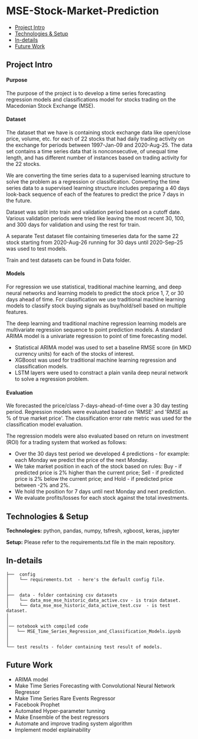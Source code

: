 # MSE-Stock-Market-Prediction
* [Project Intro](#project-intro)
* [Technologies & Setup](#technologies-&-setup)
* [In-details](#in-details)
* [Future Work](#future-work)


## Project Intro

#### Purpose
The purpose of the project is to develop a time series forecasting regression models and classifications model for stocks trading on the Macedonian Stock Exchange (MSE).

#### Dataset
The dataset that we have is containing stock exchange data like open/close price, volume, etc. for each of 22 stocks that had daily trading activity on the exchange for periods between 1997-Jan-09 and 2020-Aug-25. 
The data set contains a time series data that is nonconsecutive, of unequal time length, and has different number of instances based on trading activity for the 22 stocks.

We are converting the time series data to a supervised learning structure to solve the problem as a regression or classification. 
Converting the time series data to a supervised learning structure includes preparing a 40 days look-back sequence of each of the features to predict the price 7 days in the future. 

Dataset was split into train and validation period based on a cutoff date. Various validation periods were tried like leaving the most recent 30, 100, and 300 days for validation and using the rest for train.

A separate Test dataset file containing timeseries data for the same 22 stock starting from 2020-Aug-26 running for 30 days until 2020-Sep-25 was used to test models. 

Train and test datasets can be found in Data folder.

#### Models
For regression we use statistical, traditional machine learning, and deep neural networks and learning models to predict the stock price 1, 7, or 30 days ahead of time. For classification we use traditional machine learning models to classify stock buying signals as buy/hold/sell based on multiple features.

The deep learning and traditional machine regression learning models are multivariate regression sequence to point prediction models. A standard ARIMA model is a univariate regression to point of time forecasting model. 
* Statistical ARIMA model was used to set a baseline RMSE score (in MKD currency units) for each of the stocks of interest. 
* XGBoost was used for traditional machine learning regression and classification models.
* LSTM layers were used to constract a plain vanila deep neural network to solve a regression problem.

#### Evaluation
We forecasted the price/class 7-days-ahead-of-time over a 30 day testing period. 
Regression models were evaluated based on 'RMSE' and 'RMSE as % of true market price'. The classification error rate metric was used for the classification model evaluation. 

The regression models were also evaluated based on return on investment (ROI) for a trading system that worked as follows:
* Over the 30 days test period we developed 4 predictions - for example: each Monday we predict the price of the next Monday.
* We take market position in each of the stock based on rules: Buy - if predicted price is 2% higher than the current price; Sell - if predicted price is 2% below the current price; and Hold - if predicted price between -2% and 2%.
* We hold the position for 7 days until next Monday and next prediction.
* We evaluate profits/losses for each stock against the total investments.


## Technologies & Setup
**Technologies:**
python, pandas, numpy, tsfresh, xgboost, keras, jupyter

**Setup:**
Please refer to the requirements.txt file in the main repository.


## In-details
```
├──  config
│    └── requirements.txt  - here's the default config file.
│
│
├──  data - folder containing csv datasets 
│    └── data_mse_mse_historic_data_active.csv - is train dataset.
│    └── data_mse_mse_historic_data_active_test.csv  - is test dataset.
│
│
│── notebook with compiled code
│   └── MSE_Time_Series_Regression_and_Classification_Models.ipynb
│
│
└── test results - folder containing test result of models.

```

## Future Work
* ARIMA model
* Make Time Series Forecasting with Convolutional Neural Network Regressor
* Make Time Series Rare Events Regressor
* Facebook Prophet
* Automated Hyper-parameter tunning
* Make Ensemble of the best regressors
* Automate and improve trading system algorithm 
* Implement model explainability
